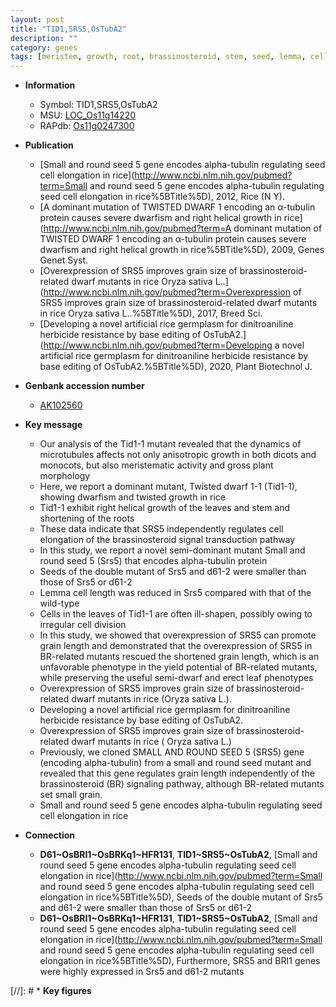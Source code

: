 ```yaml
---
layout: post
title: "TID1,SRS5,OsTubA2"
description: ""
category: genes
tags: [meristem, growth, root, brassinosteroid, stem, seed, lemma, cell elongation, dwarf, cell division, leaf, grain, grain length, yield, grain size, erect, herbicide resistance]
---
```


* **Information**  
    + Symbol: TID1,SRS5,OsTubA2  
    + MSU: [LOC_Os11g14220](http://rice.uga.edu/cgi-bin/ORF_infopage.cgi?orf=LOC_Os11g14220)  
    + RAPdb: [Os11g0247300](http://rapdb.dna.affrc.go.jp/viewer/gbrowse_details/irgsp1?name=Os11g0247300)  

* **Publication**  
    + [Small and round seed 5 gene encodes alpha-tubulin regulating seed cell elongation in rice](http://www.ncbi.nlm.nih.gov/pubmed?term=Small and round seed 5 gene encodes alpha-tubulin regulating seed cell elongation in rice%5BTitle%5D), 2012, Rice (N Y).
    + [A dominant mutation of TWISTED DWARF 1 encoding an α-tubulin protein causes severe dwarfism and right helical growth in rice](http://www.ncbi.nlm.nih.gov/pubmed?term=A dominant mutation of TWISTED DWARF 1 encoding an α-tubulin protein causes severe dwarfism and right helical growth in rice%5BTitle%5D), 2009, Genes Genet Syst.
    + [Overexpression of SRS5 improves grain size of brassinosteroid-related dwarf mutants in rice Oryza sativa L..](http://www.ncbi.nlm.nih.gov/pubmed?term=Overexpression of SRS5 improves grain size of brassinosteroid-related dwarf mutants in rice Oryza sativa L..%5BTitle%5D), 2017, Breed Sci.
    + [Developing a novel artificial rice germplasm for dinitroaniline herbicide resistance by base editing of OsTubA2.](http://www.ncbi.nlm.nih.gov/pubmed?term=Developing a novel artificial rice germplasm for dinitroaniline herbicide resistance by base editing of OsTubA2.%5BTitle%5D), 2020, Plant Biotechnol J.

* **Genbank accession number**  
    + [AK102560](http://www.ncbi.nlm.nih.gov/nuccore/AK102560)

* **Key message**  
    + Our analysis of the Tid1-1 mutant revealed that the dynamics of microtubules affects not only anisotropic growth in both dicots and monocots, but also meristematic activity and gross plant morphology
    + Here, we report a dominant mutant, Twisted dwarf 1-1 (Tid1-1), showing dwarfism and twisted growth in rice
    + Tid1-1 exhibit right helical growth of the leaves and stem and shortening of the roots
    + These data indicate that SRS5 independently regulates cell elongation of the brassinosteroid signal transduction pathway
    + In this study, we report a novel semi-dominant mutant Small and round seed 5 (Srs5) that encodes alpha-tubulin protein
    + Seeds of the double mutant of Srs5 and d61-2 were smaller than those of Srs5 or d61-2
    + Lemma cell length was reduced in Srs5 compared with that of the wild-type
    + Cells in the leaves of Tid1-1 are often ill-shapen, possibly owing to irregular cell division
    + In this study, we showed that overexpression of SRS5 can promote grain length and demonstrated that the overexpression of SRS5 in BR-related mutants rescued the shortened grain length, which is an unfavorable phenotype in the yield potential of BR-related mutants, while preserving the useful semi-dwarf and erect leaf phenotypes
    + Overexpression of SRS5 improves grain size of brassinosteroid-related dwarf mutants in rice (Oryza sativa L.).
    + Developing a novel artificial rice germplasm for dinitroaniline herbicide resistance by base editing of OsTubA2.
    + Overexpression of SRS5 improves grain size of brassinosteroid-related dwarf mutants in rice ( Oryza sativa L.)
    + Previously, we cloned SMALL AND ROUND SEED 5 (SRS5) gene (encoding alpha-tubulin) from a small and round seed mutant and revealed that this gene regulates grain length independently of the brassinosteroid (BR) signaling pathway, although BR-related mutants set small grain.
    + Small and round seed 5 gene encodes alpha-tubulin regulating seed cell elongation in rice

* **Connection**  
    + __D61~OsBRI1~OsBRKq1~HFR131__, __TID1~SRS5~OsTubA2__, [Small and round seed 5 gene encodes alpha-tubulin regulating seed cell elongation in rice](http://www.ncbi.nlm.nih.gov/pubmed?term=Small and round seed 5 gene encodes alpha-tubulin regulating seed cell elongation in rice%5BTitle%5D), Seeds of the double mutant of Srs5 and d61-2 were smaller than those of Srs5 or d61-2
    + __D61~OsBRI1~OsBRKq1~HFR131__, __TID1~SRS5~OsTubA2__, [Small and round seed 5 gene encodes alpha-tubulin regulating seed cell elongation in rice](http://www.ncbi.nlm.nih.gov/pubmed?term=Small and round seed 5 gene encodes alpha-tubulin regulating seed cell elongation in rice%5BTitle%5D), Furthermore, SRS5 and BRI1 genes were highly expressed in Srs5 and d61-2 mutants

[//]: # * **Key figures**  


